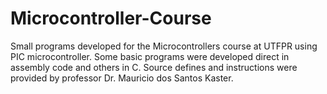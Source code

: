 # Microcontroller-Course
Small programs developed for the Microcontrollers course at UTFPR using PIC microcontroller. Some basic programs were developed direct in assembly code and others in C. 
Source defines and instructions were provided by professor Dr. Mauricio dos Santos Kaster.

